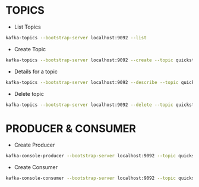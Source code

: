 
# TOPICS 

- List Topics
````bash
kafka-topics --bootstrap-server localhost:9092 --list
````
- Create Topic
````bash
kafka-topics --bootstrap-server localhost:9092 --create --topic quickstart
````
- Details for a topic
```bash
kafka-topics --bootstrap-server localhost:9092 --describe --topic quickstart
```
- Delete topic
```bash
kafka-topics --bootstrap-server localhost:9092 --delete --topic quickstart
```

# PRODUCER & CONSUMER 
- Create Producer
```bash
kafka-console-producer --bootstrap-server localhost:9092 --topic quickstart
```
- Create Consumer
```bash
kafka-console-consumer --bootstrap-server localhost:9092 --topic quickstart --from-beginning
```

